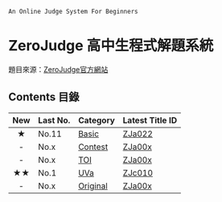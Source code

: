 `An Online Judge System For Beginners`
# ZeroJudge 高中生程式解題系統

題目來源：[ZeroJudge官方網站](https://zerojudge.tw)


## Contents 目錄

|New |Last No.     |Category                              |Latest Title ID     |
|:--:|:------------|:-------------------------------------|:-------------------|
|★  |No.11        |[Basic   ](Basic/)                    |[ZJa022](Basic/Day20-ZJa022_Palindrome-Solved/) |
| -  |No.x         |[Contest ](Contest/)                  |[ZJa00x]()          |
| -  |No.x         |[TOI     ](TOI/)                      |[ZJa00x]()          |
|★★ |No.1         |[UVa     ](UVa/)                      |[ZJc010](../UVa//Day14-UVa_Median-Solved/) |
| -  |No.x         |[Original](Original)                  |[ZJa00x]()          |